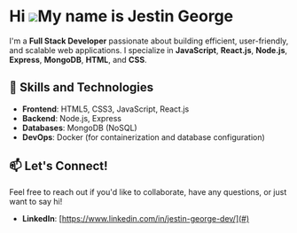 Hi ![](https://user-images.githubusercontent.com/18350557/176309783-0785949b-9127-417c-8b55-ab5a4333674e.gif)My name is Jestin George
=====================================================================================================================================

I'm a **Full Stack Developer** passionate about building efficient, user-friendly, and scalable web applications. I specialize in **JavaScript**, **React.js**, **Node.js**, **Express**, **MongoDB**, **HTML**, and **CSS**.

## 🚀 Skills and Technologies

- **Frontend**: HTML5, CSS3, JavaScript, React.js
- **Backend**: Node.js, Express
- **Databases**: MongoDB (NoSQL)
- **DevOps**: Docker (for containerization and database configuration)

## 📫 Let's Connect!
Feel free to reach out if you'd like to collaborate, have any questions, or just want to say hi!

- **LinkedIn**: [https://www.linkedin.com/in/jestin-george-dev/](#)
